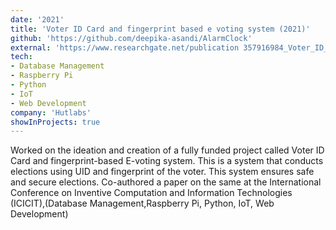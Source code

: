```yaml
---
date: '2021'
title: 'Voter ID Card and fingerprint based e voting system (2021)'
github: 'https://github.com/deepika-asandi/AlarmClock'
external: 'https://www.researchgate.net/publication 357916984_Voter_ID_Card_and_Fingerprint-Based_E-voting_System '
tech:
- Database Management
- Raspberry Pi 
- Python 
- IoT
- Web Development
company: 'Hutlabs'
showInProjects: true
---
```


Worked on the ideation and creation of a fully funded project called Voter ID Card and fingerprint-based E-voting system. This is a system that conducts elections using UID and fingerprint of the voter. This system ensures safe and secure elections. Co-authored a paper on the same at the International Conference on Inventive Computation and Information Technologies (ICICIT),(Database Management,Raspberry Pi, Python, IoT, Web Development)
